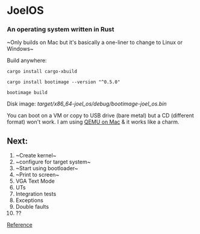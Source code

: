 # JoelOS

### An operating system written in Rust

~Only builds on Mac but it's basically a one-liner to change to Linux or Windows~

Build anywhere:

`cargo install cargo-xbuild`

`cargo install bootimage --version "^0.5.0"`

`bootimage build`

Disk image: _target/x86_64-joel_os/debug/bootimage-joel_os.bin_

You can boot on a VM or copy to USB drive (bare metal) but a CD (different format) won't work. I am using [QEMU on Mac](https://www.qemu.org/download/#macos) & it works like a charm. 

## Next:

1. ~Create kernel~  
2. ~configure for target system~ 
3. ~Start using bootloader~ 
4. ~Print to screen~
5. VGA Text Mode
6. UTs
7. Integration tests
8. Exceptions
9. Double faults
10. ??

[Reference](https://os.phil-opp.com/freestanding-rust-binary/)

